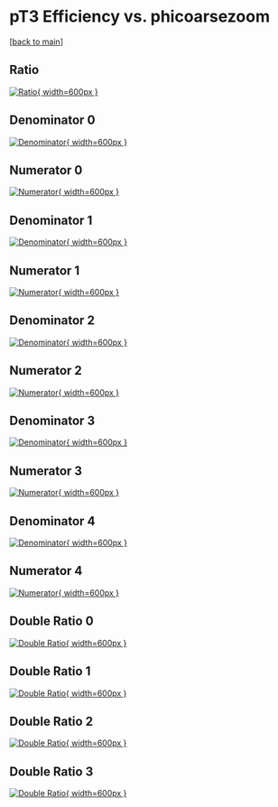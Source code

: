 # pT3 Efficiency vs. phicoarsezoom

[[back to main](./)]



## Ratio

[![Ratio](../mtv/var/pT3_loweta_13_0_eff_phicoarsezoom.png){ width=600px }](../mtv/var/pT3_loweta_13_0_eff_phicoarsezoom.pdf)

## Denominator 0

[![Denominator](../mtv/den/pT3_loweta_13_0_eff_phicoarsezoom_den0.png){ width=600px }](../mtv/den/pT3_loweta_13_0_eff_phicoarsezoom_den0.pdf)

## Numerator 0

[![Numerator](../mtv/num/pT3_loweta_13_0_eff_phicoarsezoom_num0.png){ width=600px }](../mtv/num/pT3_loweta_13_0_eff_phicoarsezoom_num0.pdf)

## Denominator 1

[![Denominator](../mtv/den/pT3_loweta_13_0_eff_phicoarsezoom_den1.png){ width=600px }](../mtv/den/pT3_loweta_13_0_eff_phicoarsezoom_den1.pdf)

## Numerator 1

[![Numerator](../mtv/num/pT3_loweta_13_0_eff_phicoarsezoom_num1.png){ width=600px }](../mtv/num/pT3_loweta_13_0_eff_phicoarsezoom_num1.pdf)

## Denominator 2

[![Denominator](../mtv/den/pT3_loweta_13_0_eff_phicoarsezoom_den2.png){ width=600px }](../mtv/den/pT3_loweta_13_0_eff_phicoarsezoom_den2.pdf)

## Numerator 2

[![Numerator](../mtv/num/pT3_loweta_13_0_eff_phicoarsezoom_num2.png){ width=600px }](../mtv/num/pT3_loweta_13_0_eff_phicoarsezoom_num2.pdf)

## Denominator 3

[![Denominator](../mtv/den/pT3_loweta_13_0_eff_phicoarsezoom_den3.png){ width=600px }](../mtv/den/pT3_loweta_13_0_eff_phicoarsezoom_den3.pdf)

## Numerator 3

[![Numerator](../mtv/num/pT3_loweta_13_0_eff_phicoarsezoom_num3.png){ width=600px }](../mtv/num/pT3_loweta_13_0_eff_phicoarsezoom_num3.pdf)

## Denominator 4

[![Denominator](../mtv/den/pT3_loweta_13_0_eff_phicoarsezoom_den4.png){ width=600px }](../mtv/den/pT3_loweta_13_0_eff_phicoarsezoom_den4.pdf)

## Numerator 4

[![Numerator](../mtv/num/pT3_loweta_13_0_eff_phicoarsezoom_num4.png){ width=600px }](../mtv/num/pT3_loweta_13_0_eff_phicoarsezoom_num4.pdf)

## Double Ratio 0

[![Double Ratio](../mtv/ratio/pT3_loweta_13_0_eff_phicoarsezoom_ratio0.png){ width=600px }](../mtv/ratio/pT3_loweta_13_0_eff_phicoarsezoom_ratio0.pdf)

## Double Ratio 1

[![Double Ratio](../mtv/ratio/pT3_loweta_13_0_eff_phicoarsezoom_ratio1.png){ width=600px }](../mtv/ratio/pT3_loweta_13_0_eff_phicoarsezoom_ratio1.pdf)

## Double Ratio 2

[![Double Ratio](../mtv/ratio/pT3_loweta_13_0_eff_phicoarsezoom_ratio2.png){ width=600px }](../mtv/ratio/pT3_loweta_13_0_eff_phicoarsezoom_ratio2.pdf)

## Double Ratio 3

[![Double Ratio](../mtv/ratio/pT3_loweta_13_0_eff_phicoarsezoom_ratio3.png){ width=600px }](../mtv/ratio/pT3_loweta_13_0_eff_phicoarsezoom_ratio3.pdf)

